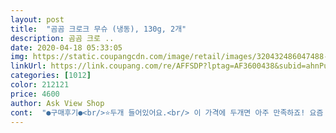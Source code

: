 ```yaml
---
layout: post 
title:  "곰곰 크로크 무슈 (냉동), 130g, 2개" 
description: 곰곰 크로 ..
date: 2020-04-18 05:33:05 
img: https://static.coupangcdn.com/image/retail/images/320432486047488-ce351744-8b2f-448d-a55d-42e0b7ba91b5.jpg 
linkUrl: https://link.coupang.com/re/AFFSDP?lptag=AF3600438&subid=ahnPublicAsk&pageKey=1337967817&itemId=2364441139&vendorItemId=70360754144&traceid=V0-113-24d35646ee40d2dc 
categories: [1012] 
color: 212121 
price: 4600 
author: Ask View Shop 
cont:  "●구매후기●<br/>⭐️두개 들어있어요.<br/> 이 가격에 두개면 아주 만족하죠! 요즘 나가기도 겁나는데, 집에서 간단하게 해먹기 아주좋아요~ 전자렌지 돌리면 끝! 치즈도 살살 녹고ㅠㅠㅠ 넘 맛있어요♡<br/>⭐️와.<br/>.<br/> 이거 너무 부드럽고 맛있어요ㅠㅠ 한끼 대용으로 먹었는데 진짜 맛나네요 ㅎㅎ 크로크무슈 원래 좋아하는데, 밖에서 사먹는거처럼 맛있어요! 후회 안합니다!!!!<br/>간식용으로도 좋을거같아요!<br/>그동안 왜~!!<br/>나는 이런 생각을 못했을까~!!<br/>나중에는 본인취향에따라 재료추가해서 먹어도 좋을것같아요<br/>너무 맛있어서 더 화가났어요~^^ㅋㅋㅋ<br/>돌리면 아주 좋아요~^^<br/>딱~맞아요~^^<br/>머스타드를 조금 뿌리거나, 머스타드와 토마토 케찹을 섞어서<br/>먹다가 생각한건데,<br/>먹어보니 안쪽에 슬라이스치즈맛도 꽤나고 나름 풍부?하게 맛나서 좋았어요<br/>바로 파슬리 가루죠~!!<br/>밥은먹어야겠는데 차려먹기귀찮아서 후다닥먹을때도좋고<br/>보통 밥 한그릇으로 만족하신다면<br/>보통 식빵을 전자렌지에 돌리면,<br/>뿌려도 맛있을듯 합니다~^^<br/>생각보다 퀄리티조았어요!<br/>생각합니다~<br/>솔~솔~... <br/> 퍼지는 버터 냄새도 좋고<br/>아마도 조금 더 돌리면 테두리가 엄청 딱딱해질듯 합니다~^^<br/>안에 두개 개별포장으로 들어있고 포장지설명처럼 한 2분 10초정도 돌렸어요<br/>양이 꾀 많습니다~<br/>예를들면 위에 치즈를 더 뿌린다던가 할라피뇨나 올리브같은 재료를 더 얹고나 아니몀 네모네모 조각으로 자른담에 떠먹는피자처럼 볼에 크로무슈담고 토마토소스담고 치즈담고 뭐 이런식으로 활용해먹어두 좋을거같아요!!<br/>요것은 테두리도 맛있어요~^^<br/>저는 두개 다 먹어도 되는 양이지만,<br/>저는 어쩌면 이것이 신의 한 수 이지 않을까,<br/>전자렌지에 2분20초 돌리라고 나와있어서 그대로 했는데,<br/>접시에 놓고, 랩 씌우고 전자렌지에 2분20초~<br/>집에 재료도 다 있는데~... <br/>ㅋㅋㅋ<br/>집에서 한번 직접 만들어 보려구요~<br/>체다치즈의 고소함도 너무 좋습니다~<br/>테두리가 딱딱해져서 맛도 없고, 씹기도 힘든데,<br/>토스트 식빵으로 겹쳐서 만들었기 때문에<br/>하지만 냉동식품이다보니 빵끝은 좀 질기기도했는데<br/>한 입 똭~!! 베어물면 모짜렐라 치즈의 맛과 식감도 좋고,<br/>한개만 드셔도 든든할듯 합니다~<br/>핵심은 아마도 위에 뿌려진 초록색 잎조각~!!<br/>" 
---
```

